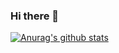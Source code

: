 ### Hi there 👋
[![Anurag's github stats](https://github-readme-stats.vercel.app/api?username=Tokiwa-17)](https://github.com/Tokiwa-17/github-readme-stats)

<!--
**Tokiwa-17/Tokiwa-17** is a ✨ _special_ ✨ repository because its `README.md` (this file) appears on your GitHub profile.

Here are some ideas to get you started:

- 🔭 I’m currently working on ...
- 🌱 I’m currently learning ...
- 👯 I’m looking to collaborate on ...
- 🤔 I’m looking for help with ...
- 💬 Ask me about ...
- 📫 How to reach me: ...
- 😄 Pronouns: ...
- ⚡ Fun fact: ...
-->
